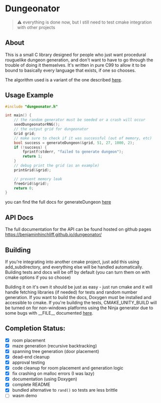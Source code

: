 # Dungeonator

> :warning: everything is done now, but I still need to test cmake integration with other projects

## About

This is a small C library designed for people who just want procedural rouguelike dungeon generation,
and don't want to have to go through the trouble of doing it themselves. It's written in pure C99 to allow it
to be bound to basically every language that exists, if one so chooses.

The algorithm used is a variant of the one described [here](https://journal.stuffwithstuff.com/2014/12/21/rooms-and-mazes/).

## Usage Example

```cpp
#include "dungeonator.h"

int main() {
	// the random generator must be seeded or a crash will occur
	seedDungeonatorRNG();
	// the output grid for dungeonator
	Grid grid;
	// make sure to check if it was successful (out of memory, etc)
	bool success = generateDungeon(&grid, 51, 27, 1000, 2);
	if (!success) {
		fprintf(stderr, "failed to generate dungeon");
		return 1;
	}
	// debug print the grid (as an example)
	printGrid(&grid);

	// prevent memory leak
	freeGrid(&grid);
	return 0;
}
```

you can find the full docs for generateDungeon [here](https://benjaminhinchliff.github.io/dungeonator/generate_8h.html#aab5f8e2efd492a284e90f05f51461309)

## API Docs

The full documentation for the API can be found hosted on github pages https://benjaminhinchliff.github.io/dungeonator/

## Building

If you're integrating into another cmake project, just add this using add_subdirectory, and everything else will be handled automatically. Building tests and docs will be off by default (you can turn them on with cmake options if you so choose)

Building it on it's own it should be just as easy - just run cmake and it will handle fetching libraries (if needed) for tests and random number generation. If you want to build the docs, Doxygen must be installed and accessible to cmake. If you're building the tests, CMAKE_UNITY_BUILD will be turned on for non-windows platforms using the Ninja generator due to some bugs with \_\_FILE\_\_ documented [here](https://approvaltestscpp.readthedocs.io/en/latest/generated_docs/TroubleshootingMisconfiguredBuild.html).

## Completion Status:
- [X] room placement
- [X] maze generation (recursive backtracking)
- [X] spanning tree generation (door placement)
- [X] dead-end cleanup
- [X] approval testing
- [X] code cleanup for room placement and generation logic
- [X] fix crashing on malloc errors (I was lazy)
- [X] documentation (using Doxygen)
- [X] complete README
- [X] bundled alternative to `rand()` so tests are less brittle
- [ ] wasm demo
